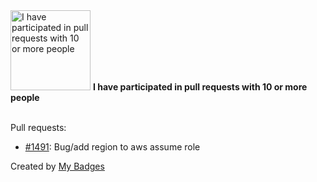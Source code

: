 <img src="https://github.com/my-badges/my-badges/blob/master/src/all-badges/pr-collaboration/pr-collaboration-10.png?raw=true" alt="I have participated in pull requests with 10 or more people" title="I have participated in pull requests with 10 or more people" width="128">
<strong>I have participated in pull requests with 10 or more people</strong>
<br><br>

Pull requests:

- <a href="https://github.com/diggerhq/digger/pull/1491">#1491</a>: Bug/add region to aws assume role


Created by <a href="https://github.com/my-badges/my-badges">My Badges</a>